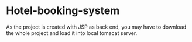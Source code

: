 # Hotel-booking-system

As the project is created with JSP as back end, you may have to download the whole project and load it into local tomacat server. 
